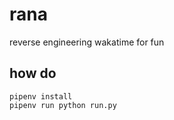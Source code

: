 rana
====

reverse engineering wakatime for fun

## how do

```
pipenv install
pipenv run python run.py
```
